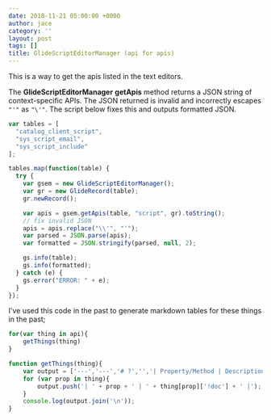 ```yaml
---
date: 2018-11-21 05:00:00 +0000
author: jace
category: ''
layout: post
tags: []
title: GlideScriptEditorManager (api for apis)
---
```

This is a way to get the apis listed in the text editors.  

<!--more-->

The **GlideScriptEditorManager** **getApis** method returns a JSON string of context-specific APIs. 
The JSON returned is invalid and incorrectly escapes `"'"` as `"\'"`. The script below fixes this 
and outputs formatted JSON.

```js
var tables = [
  "catalog_client_script",
  "sys_script_email",
  "sys_script_include"
];

tables.map(function(table) {
  try {
    var gsem = new GlideScriptEditorManager();
    var gr = new GlideRecord(table);
    gr.newRecord();

    var apis = gsem.getApis(table, "script", gr).toString();
    // fix invalid JSON
    apis = apis.replace("\\'", "'");
    var parsed = JSON.parse(apis);
    var formatted = JSON.stringify(parsed, null, 2);

    gs.info(table);
    gs.info(formatted);
  } catch (e) {
    gs.error("ERROR: " + e);
  }
});
```

I've used this code in the past to generate markdown tables for these things in the past;

```js
for(var thing in api){
    getThings(thing)
}

function getThings(thing){
    var output = ['---','---','# ?','','| Property/Method | Description |','| --- | --- |'];
    for (var prop in thing){
        output.push('| ' + prop + ' | ' + thing[prop]['!doc'] + ' |');
    }
    console.log(output.join('\n'));
}
```
